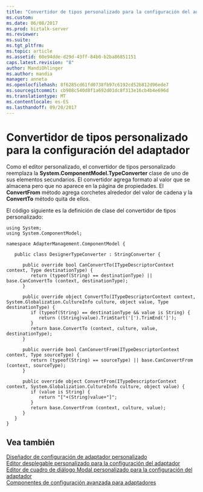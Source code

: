 ```yaml
---
title: "Convertidor de tipos personalizado para la configuración del adaptador | Documentos de Microsoft"
ms.custom: 
ms.date: 06/08/2017
ms.prod: biztalk-server
ms.reviewer: 
ms.suite: 
ms.tgt_pltfrm: 
ms.topic: article
ms.assetid: 60e94dde-d29d-43ff-84b0-b2ba86851151
caps.latest.revision: "8"
author: MandiOhlinger
ms.author: mandia
manager: anneta
ms.openlocfilehash: 8f6285cd61fd0738fb97c6192cd52b812d96ede7
ms.sourcegitcommit: cb908c540d8f1a692d01dc8f313e16cb4b4e696d
ms.translationtype: MT
ms.contentlocale: es-ES
ms.lasthandoff: 09/20/2017
---
```

# <a name="custom-type-converter-for-adapter-configuration"></a>Convertidor de tipos personalizado para la configuración del adaptador
Como el editor personalizado, el convertidor de tipos personalizado reemplaza la **System.ComponentModel.TypeConverter** clase de uno de sus elementos secundarios. El convertidor agrega formato al valor que se almacena pero que no aparece en la página de propiedades. El **ConvertFrom** método agrega corchetes alrededor del valor de cadena y la **ConvertTo** método quita de ellos.  
  
 El código siguiente es la definición de clase del convertidor de tipos personalizado:  
  
```  
using System;  
using System.ComponentModel;  
  
namespace AdapterManagement.ComponentModel {  
  
   public class DesignerTypeConverter : StringConverter {  
  
      public override bool CanConvertTo(ITypeDescriptorContext context, Type destinationType) {  
         return (typeof(String) == destinationType) || base.CanConvertTo (context, destinationType);  
      }  
  
      public override object ConvertTo(ITypeDescriptorContext context, System.Globalization.CultureInfo culture, object value, Type destinationType) {  
         if (typeof(String) == destinationType && value is String) {  
            return ((String)value).TrimStart('[').TrimEnd(']');  
         }  
         return base.ConvertTo (context, culture, value, destinationType);  
      }  
  
      public override bool CanConvertFrom(ITypeDescriptorContext context, Type sourceType) {  
         return (typeof(String) == sourceType) || base.CanConvertFrom (context, sourceType);  
      }  
  
      public override object ConvertFrom(ITypeDescriptorContext context, System.Globalization.CultureInfo culture, object value) {  
         if (value is String) {  
            return "["+(String)value+"]";  
         }  
         return base.ConvertFrom (context, culture, value);  
      }  
   }  
}  
```  
  
## <a name="see-also"></a>Vea también  
 [Diseñador de configuración de adaptador personalizado](../core/custom-adapter-configuration-designer.md)   
 [Editor desplegable personalizado para la configuración del adaptador](../core/custom-drop-down-editor-for-adapter-configuration.md)   
 [Editor de cuadro de diálogo Modal personalizado para la configuración del adaptador](../core/custom-modal-dialog-editor-for-adapter-configuration.md)   
 [Componentes de configuración avanzada para adaptadores](../core/advanced-configuration-components-for-adapters.md)